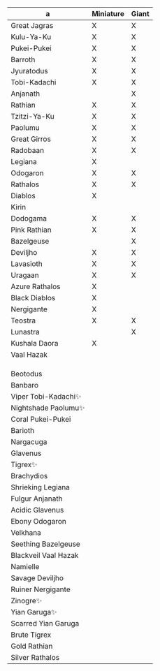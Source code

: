 
| a                    | Miniature | Giant |
| -------------------- | --------- | ----- |
| Great Jagras         | X         | X     |
| Kulu-Ya-Ku           | X         | X     |
| Pukei-Pukei          | X         | X     |
| Barroth              | X         | X     |
| Jyuratodus           | X         | X     |
| Tobi-Kadachi         | X         | X     |
| Anjanath             |           | X     |
| Rathian              | X         | X     |
| Tzitzi-Ya-Ku         | X         | X     |
| Paolumu              | X         | X     |
| Great Girros         | X         | X     |
| Radobaan             | X         | X     |
| Legiana              | X         |       |
| Odogaron             | X         | X     |
| Rathalos             | X         | X     |
| Diablos              | X         |       |
| Kirin                |           |       |
| Dodogama             | X         | X     |
| Pink Rathian         | X         | X     |
| Bazelgeuse           |           | X     |
| Deviljho             | X         | X     |
| Lavasioth            | X         | X     |
| Uragaan              | X         | X     |
| Azure Rathalos       | X         |       |
| Black Diablos        | X         |       |
| Nergigante           | X         |       |
| Teostra              | X         | X     |
| Lunastra             |           | X     |
| Kushala Daora        | X         |       |
| Vaal Hazak           |           |       |
|                      |           |       |
|                      |           |       |
|                      |           |       |
| Beotodus             |           |       |
| Banbaro              |           |       |
| Viper Tobi-Kadachi✨  |           |       |
| Nightshade Paolumu✨  |           |       |
| Coral Pukei-Pukei    |           |       |
| Barioth              |           |       |
| Nargacuga            |           |       |
| Glavenus             |           |       |
| Tigrex✨              |           |       |
| Brachydios           |           |       |
| Shrieking Legiana    |           |       |
| Fulgur Anjanath      |           |       |
| Acidic Glavenus      |           |       |
| Ebony Odogaron       |           |       |
| Velkhana             |           |       |
| Seething Bazelgeuse  |           |       |
| Blackveil Vaal Hazak |           |       |
| Namielle             |           |       |
| Savage Deviljho      |           |       |
| Ruiner Nergigante    |           |       |
| Zinogre✨             |           |       |
| Yian Garuga✨         |           |       |
| Scarred Yian Garuga  |           |       |
| Brute Tigrex         |           |       |
| Gold Rathian         |           |       |
| Silver Rathalos      |           |       |

